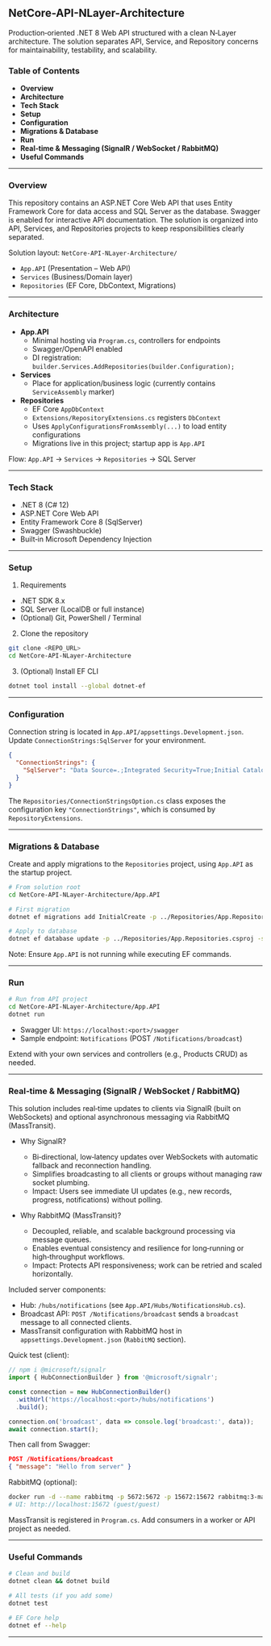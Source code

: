 ## NetCore-API-NLayer-Architecture

Production‑oriented .NET 8 Web API structured with a clean N‑Layer architecture. The solution separates API, Service, and Repository concerns for maintainability, testability, and scalability.

### Table of Contents
- **Overview**
- **Architecture**
- **Tech Stack**
- **Setup**
- **Configuration**
- **Migrations & Database**
- **Run**
- **Real‑time & Messaging (SignalR / WebSocket / RabbitMQ)**
- **Useful Commands**
---

### Overview
This repository contains an ASP.NET Core Web API that uses Entity Framework Core for data access and SQL Server as the database. Swagger is enabled for interactive API documentation. The solution is organized into API, Services, and Repositories projects to keep responsibilities clearly separated.

Solution layout: `NetCore-API-NLayer-Architecture/`
- `App.API` (Presentation – Web API)
- `Services` (Business/Domain layer)
- `Repositories` (EF Core, DbContext, Migrations)

---

### Architecture
- **App.API**
  - Minimal hosting via `Program.cs`, controllers for endpoints
  - Swagger/OpenAPI enabled
  - DI registration: `builder.Services.AddRepositories(builder.Configuration);`
- **Services**
  - Place for application/business logic (currently contains `ServiceAssembly` marker)
- **Repositories**
  - EF Core `AppDbContext`
  - `Extensions/RepositoryExtensions.cs` registers `DbContext`
  - Uses `ApplyConfigurationsFromAssembly(...)` to load entity configurations
  - Migrations live in this project; startup app is `App.API`

Flow: `App.API` → `Services` → `Repositories` → SQL Server

---

### Tech Stack
- .NET 8 (C# 12)
- ASP.NET Core Web API
- Entity Framework Core 8 (SqlServer)
- Swagger (Swashbuckle)
- Built‑in Microsoft Dependency Injection

---

### Setup
1) Requirements
- .NET SDK 8.x
- SQL Server (LocalDB or full instance)
- (Optional) Git, PowerShell / Terminal

2) Clone the repository
```bash
git clone <REPO_URL>
cd NetCore-API-NLayer-Architecture
```

3) (Optional) Install EF CLI
```bash
dotnet tool install --global dotnet-ef
```

---

### Configuration
Connection string is located in `App.API/appsettings.Development.json`. Update `ConnectionStrings:SqlServer` for your environment.
```json
{
  "ConnectionStrings": {
    "SqlServer": "Data Source=.;Integrated Security=True;Initial Catalog=NLayerCleanArchDb;Encrypt=True;Trust Server Certificate=True"
  }
}
```
The `Repositories/ConnectionStringsOption.cs` class exposes the configuration key `"ConnectionStrings"`, which is consumed by `RepositoryExtensions`.

---

### Migrations & Database
Create and apply migrations to the `Repositories` project, using `App.API` as the startup project.

```bash
# From solution root
cd NetCore-API-NLayer-Architecture/App.API

# First migration
dotnet ef migrations add InitialCreate -p ../Repositories/App.Repositories.csproj -s App.API.csproj

# Apply to database
dotnet ef database update -p ../Repositories/App.Repositories.csproj -s App.API.csproj
```

Note: Ensure `App.API` is not running while executing EF commands.

---

### Run
```bash
# Run from API project
cd NetCore-API-NLayer-Architecture/App.API
dotnet run
```
- Swagger UI: `https://localhost:<port>/swagger`
- Sample endpoint: `Notifications` (POST `/Notifications/broadcast`)

Extend with your own services and controllers (e.g., Products CRUD) as needed.

---

### Real‑time & Messaging (SignalR / WebSocket / RabbitMQ)

This solution includes real‑time updates to clients via SignalR (built on WebSockets) and optional asynchronous messaging via RabbitMQ (MassTransit).

- Why SignalR?
  - Bi‑directional, low‑latency updates over WebSockets with automatic fallback and reconnection handling.
  - Simplifies broadcasting to all clients or groups without managing raw socket plumbing.
  - Impact: Users see immediate UI updates (e.g., new records, progress, notifications) without polling.

- Why RabbitMQ (MassTransit)?
  - Decoupled, reliable, and scalable background processing via message queues.
  - Enables eventual consistency and resilience for long‑running or high‑throughput workflows.
  - Impact: Protects API responsiveness; work can be retried and scaled horizontally.

Included server components:
- Hub: `/hubs/notifications` (see `App.API/Hubs/NotificationsHub.cs`).
- Broadcast API: `POST /Notifications/broadcast` sends a `broadcast` message to all connected clients.
- MassTransit configuration with RabbitMQ host in `appsettings.Development.json` (`RabbitMQ` section).

Quick test (client):
```javascript
// npm i @microsoft/signalr
import { HubConnectionBuilder } from '@microsoft/signalr';

const connection = new HubConnectionBuilder()
  .withUrl('https://localhost:<port>/hubs/notifications')
  .build();

connection.on('broadcast', data => console.log('broadcast:', data));
await connection.start();
```

Then call from Swagger:
```json
POST /Notifications/broadcast
{ "message": "Hello from server" }
```

RabbitMQ (optional):
```bash
docker run -d --name rabbitmq -p 5672:5672 -p 15672:15672 rabbitmq:3-management
# UI: http://localhost:15672 (guest/guest)
```
MassTransit is registered in `Program.cs`. Add consumers in a worker or API project as needed.

---

### Useful Commands
```bash
# Clean and build
dotnet clean && dotnet build

# All tests (if you add some)
dotnet test

# EF Core help
dotnet ef --help
```

---

